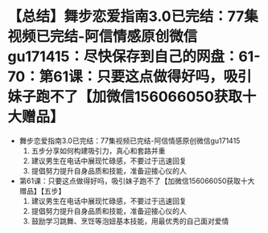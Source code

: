 # 【总结】舞步恋爱指南3.0已完结：77集视频已完结-阿信情感原创微信gu171415：尽快保存到自己的网盘：61-70：第61课：只要这点做得好吗，吸引妹子跑不了【加微信156066050获取十大赠品】

-   舞步恋爱指南3.0已完结：77集视频已完结-阿信情感原创微信gu171415
    1.  五步分享如何构建吸引力，真心和套路并重
    2.  建议男生在电话中展现忙碌感，不要过于迅速回复
    3.  提倡努力提升自身品质和技能，准备迎接心仪的人
-   第61课：只要这点做得好吗，吸引妹子跑不了【加微信156066050获取十大赠品】【五步】
    1.  建议男生在电话中展现忙碌感，不要过于迅速回复
    2.  提倡努力提升自身品质和技能，准备迎接心仪的人
    3.  鼓励学习跳舞、烹饪等泡妞基本技能，用最优秀的自己面对爱情